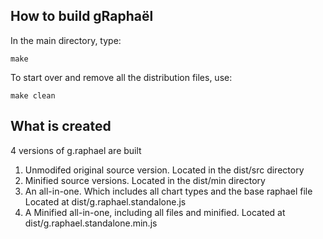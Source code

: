 ## How to build gRaphaël

In the main directory, type:

    make

To start over and remove all the distribution files, use:
  
    make clean

## What is created

4 versions of g.raphael are built

1. Unmodifed original source version.
       Located in the dist/src directory
2. Minified source versions.
       Located in the dist/min directory
3. An all-in-one. Which includes all chart types and the base raphael file
       Located at dist/g.raphael.standalone.js
4. A Minified all-in-one, including all files and minified.
       Located at dist/g.raphael.standalone.min.js 
